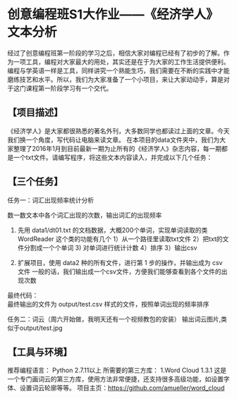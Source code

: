 #  创意编程班S1大作业——《经济学人》文本分析

经过了创意编程班第一阶段的学习之后，相信大家对编程已经有了初步的了解。作为一项工具，编程对大家最大的用处，其实还是在于为大家的工作生活提供便利。编程与学英语一样是工具，同样讲究一个熟能生巧，我们需要在不断的实践中才能磨练技艺和水平。所以，我们为大家准备了一个小项目，来让大家动动手，算是对于这门课程第一阶段学习有一个交代。

## 【项目描述】
《经济学人》是大家都很熟悉的著名外刊，大多数同学也都读过上面的文章。今天我们换一个角度，写代码让电脑来读文章。
在本项目的data文件夹中，我们为大家整理了2016年1月到目前最新一期为止所有的《经济学人》杂志内容，每一期都是一个txt文件。请编写程序，将这些文本内容读入，并完成以下几个任务：

## 【三个任务】

任务一：词汇出现频率统计分析

数一数文本中各个词汇出现的次数，输出词汇的出现频率
1. 先用 data1/dt01.txt 的文档数据，大概200个单词，实现单词读取的类 WordReader
   这个类的功能有几个
   1）从一个路径里读取txt文件
   2）把txt的文件分割成一个个单词
   3) 对单词进行统计计数
   4）排序
   3）输出csv

2. 扩展项目，使用 data2 种的所有文件，进行第 1 步的操作，并输出成为 csv 文件
   一般的话，我们输出成一个csv文件，方便我们能够查看到各个文件的出现次数

最终代码：  
最终输出的文件为 output/test.csv 样式的文件，按照单词出现的频率排序

任务二：词云（周六开始做，我明天还有一个视频教包的安装）
输出词云图片,类似于output/test.jpg

## 【工具与环境】
推荐编程语言：
	Python 2.7.11以上
所需要的第三方库：
	1.Word Cloud 1.3.1 
	这是一个专门画词云的第三方库，使用方法非常便捷，还支持很多高级功能，如设置字体、设置词云轮廓等等。
	项目主页：https://github.com/amueller/word_cloud
	
